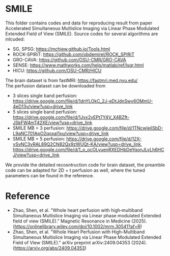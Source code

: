 # SMILE
This folder contains codes and data for reproducing result from paper Accelerated Simultaneous Multislice Imaging via Linear Phase Modulated Extended Field of View (SMILE).
Source codes for several algorithms are inlcuded:
- SG, SPSG: https://mchiew.github.io/Tools.html
- ROCK-SPIRiT: https://github.com/obdemirel/ROCK_SPIRiT
- GRO-CAVA: https://github.com/OSU-CMR/GRO-CAVA
- SENSE: https://www.mathworks.com/help/matlab/ref/lsqr.html
- HICU: https://github.com/OSU-CMR/HICU



The brain dataset is from fastMRI: https://fastmri.med.nyu.edu/  
The perfusion dataset can be downloaded from 
- 3 slices single band perfusion: https://drive.google.com/file/d/1dnYLOkC_2J-eDtJdnSwv6OMmU-4eD13v/view?usp=drive_link
- 5 slices single band perfusion: https://drive.google.com/file/d/1Jvx2vEPt7Y4V_X4BZft-JSkFW4mT42XE/view?usp=drive_link
- SMILE MB = 3 perfusion: https://drive.google.com/file/d/1TNcwleiISbD-L9aNC701ApO2qoxaI1xu/view?usp=drive_link
- SMILE MB = 5 perfusion: https://drive.google.com/file/d/12X-vSvNC3vRAL89Q2CN82Qx9zWUQt-KA/view?usp=drive_link, https://drive.google.com/file/d/1_o_ocOLyuenRXEDHbDeYqonJLvLh6HCJ/view?usp=drive_link

We provide the detailed recosntruction code for brain dataset, the preamble code can be adapted for 2D + t perfusion as well, where the tuned parameters can be found in the reference.

# Reference
- Zhao, Shen, et al. "Whole heart perfusion with high‐multiband Simultaneous Multislice Imaging via Linear phase modulated Extended field of view (SMILE)." Magnetic Resonance in Medicine (2025). (https://onlinelibrary.wiley.com/doi/10.1002/mrm.30541?af=R)
- Zhao, Shen, et al. "Whole Heart Perfusion with High-Multiband Simultaneous Multislice Imaging via Linear Phase Modulated Extended Field of View (SMILE)." arXiv preprint arXiv:2409.04353 (2024). (https://arxiv.org/abs/2409.04353)
